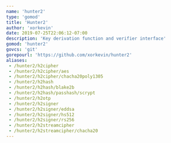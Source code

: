 ```yaml
---
name: 'hunter2'
type: 'gomod'
title: 'Hunter2'
author: 'xorkevin'
date: 2019-07-25T22:06:12-07:00
description: 'Key derivation function and verifier interface'
gomod: 'hunter2'
govcs: 'git'
gorepourl: 'https://github.com/xorkevin/hunter2'
aliases:
 - /hunter2/h2cipher
 - /hunter2/h2cipher/aes
 - /hunter2/h2cipher/chacha20poly1305
 - /hunter2/h2hash
 - /hunter2/h2hash/blake2b
 - /hunter2/h2hash/passhash/scrypt
 - /hunter2/h2otp
 - /hunter2/h2signer
 - /hunter2/h2signer/eddsa
 - /hunter2/h2signer/hs512
 - /hunter2/h2signer/rs256
 - /hunter2/h2streamcipher
 - /hunter2/h2streamcipher/chacha20
---
```

